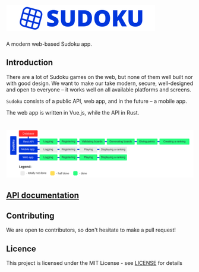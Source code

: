 # <img src="images/logo.png" height="70" alt="sudoku" />
A modern web-based Sudoku app.

## Introduction

There are a lot of Sudoku games on the web, but none of them well built nor with good design.
We want to make our take modern, secure, well-designed and open to everyone – it works well on all available platforms and screens.

`Sudoku` consists of a public API, web app, and in the future – a mobile app.

The web app is written in Vue.js, while the API in Rust.

# ![Progress](images/progress.svg)

## [API documentation](https://rawcdn.githack.com/Galactim/Sudoku/backend-doc/sudoku_backend/index.html)

## Contributing

We are open to contributors, so don't hesitate to make a pull request!

## Licence

This project is licensed under the MIT License - see [LICENSE](LICENSE) for details
